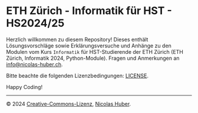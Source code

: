 # ETH Zürich - Informatik für HST - HS2024/25

Herzlich willkommen zu diesem Repository! Dieses enthält Lösungsvorschläge sowie Erklärungsversuche und Anhänge zu den Modulen vom Kurs `Informatik` für HST-Studierende der ETH Zürich (ETH Zürich, Informatik 2024, Python-Module). Fragen und Anmerkungen an [info@nicolas-huber.ch](mailto:info@nicolas-huber.ch).

Bitte beachte die folgenden Lizenzbedingungen: [LICENSE](/LICENSE.md).

Happy Coding!

---

© 2024 [Creative-Commons-Lizenz](/LICENSE.md), [Nicolas Huber](https://nicolas-huber.ch).